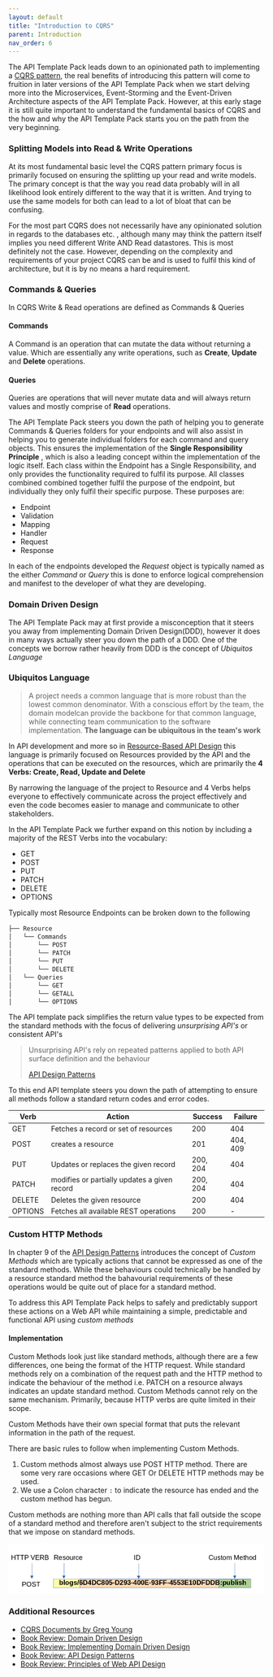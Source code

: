 ```yaml
---
layout: default
title: "Introduction to CQRS"
parent: Introduction
nav_order: 6
---
```


The API Template Pack leads down to an opinionated path to implementing a [CQRS pattern](https://garywoodfine.com/what-is-cqrs/ "What is CQRS - Gary Woodfine"), the real benefits of introducing this pattern will come to fruition in later versions of the API Template Pack when we start delving more into the Microservices, Event-Storming and the Event-Driven Architecture aspects of the API Template Pack. However, at this early stage it is still quite important to understand the fundamental basics of CQRS and the how and why the API Template Pack starts you on the path from the very beginning.

### Splitting Models into Read & Write Operations

At its most fundamental basic level the CQRS pattern primary focus is primarily focused on ensuring the splitting up your read and write models.  The primary concept is that the way you read data probably will in all likelihood look entirely different to the way that it is written. And trying to use the same models for both can lead to a lot of bloat that can be confusing. 

For the most part CQRS does not necessarily have any opinionated solution in regards to the databases etc. , although many may think the pattern itself implies you need different Write AND Read datastores.  This is most definitely not the case.  However, depending on the complexity and requirements of your project CQRS can be and is used to fulfil this kind of architecture, but it is by no means a hard requirement.

### Commands & Queries

In CQRS Write & Read operations are defined as  Commands & Queries

#### Commands

A Command is an operation that can mutate the data without returning a value. Which are essentially any write operations, such as **Create**, **Update** and **Delete** operations.

#### Queries

Queries are operations that will never mutate data and will always return values and mostly comprise of **Read** operations.


The API Template Pack steers you down the path of helping you to generate Commands & Queries folders for your endpoints and will also assist in helping you to generate individual folders for each command and query objects.  This ensures the implementation of the **Single Responsibility Principle** , which is also a leading concept within the implementation of the logic itself.  Each class within the Endpoint has a Single Responsibility, and only provides the functionality required to fulfil its purpose.  All classes combined combined together fulfil the purpose of the endpoint, but individually they only fulfil their specific purpose. These purposes are:

- Endpoint
- Validation
- Mapping
- Handler 
- Request 
- Response

In each of the endpoints developed the _Request_ object is typically named as the either *Command* or *Query* this is done to enforce logical comprehension and manifest to the developer of what they are developing.

### Domain Driven Design

The API Template Pack may at first provide a misconception that it steers you away from implementing Domain Driven Design(DDD), however it does in many ways actually steer you down the path of a DDD.  One of the concepts we borrow rather heavily from DDD is the concept of *Ubiquitos Language*

### Ubiquitos Language

> A project needs a common language that is more robust than the lowest common denominator. With a conscious effort by the team, the domain modelcan provide the backbone for that common language, while connecting team communication to the software implementation. **The language can be ubiquitous in the team's work**
> 

In API development and more so in [Resource-Based API Design](https://www.apitemplatepack.com/docs/introduction/resource-based-api/ "Resource-Based API - API Template Pack") this language is primarily focused on Resources provided by the API and the operations that can be executed on the resources, which are primarily the **4 Verbs: Create, Read, Update and Delete**

By narrowing the language of the project to Resource and 4 Verbs helps everyone to effectively communicate across the project effectively and even the code becomes easier to manage and communicate to other stakeholders.

In the API Template Pack we further expand on this notion by including a majority of the REST Verbs into the vocabulary:

* GET
* POST
* PUT
* PATCH
* DELETE
* OPTIONS

Typically most Resource Endpoints can be broken down to the following

```shell
├── Resource 
│   └── Commands
│       └── POST
│       └── PATCH
│       └── PUT
│       └── DELETE
│   └── Queries
│       └── GET
│       └── GETALL
│       └── OPTIONS
```

The API template pack simplifies the return value types to be expected from the standard methods with the focus of delivering _unsurprising API's_ or consistent API's

> Unsurprising API's rely on repeated patterns applied to both API surface definition and the behaviour
> 
> [API Design Patterns](https://amzn.to/3BM12ZV)

To this end API template steers you down the path of attempting to ensure all methods follow a standard return codes and error codes.

| Verb | Action | Success | Failure |
|--|--------|---------|---------|
| GET |  Fetches a record or set of resources       | 200     | 404     |
| POST |  creates a resource      |    201     |    404, 409     |
| PUT |  Updates or replaces the given record      |  200, 204      |   404      |
| PATCH  |  modifies or partially updates a given record     |  200, 204       |   404      |
| DELETE |  Deletes the given resource      |   200      |    404     |
| OPTIONS | Fetches all available REST operations | 200 | - |






### Custom HTTP Methods

In chapter 9 of the [API Design Patterns](https://amzn.to/3vMrVcC) introduces the concept of _Custom Methods_ which are typically actions that cannot be expressed as one of the standard methods. While these behaviours could technically be handled by a resource standard method the bahavourial requirements of these operations would be quite out of place for a standard method.

To address this API Template Pack helps to safely and predictably support these actions on a Web API while maintaining a simple, predictable and functional API using *custom methods*

#### Implementation 

Custom Methods look just like standard methods, although there are a few differences, one being the format of the HTTP request.  While standard methods rely on a combination of the request path and the HTTP method to indicate the behaviour of the method i.e. PATCH on a resource always indicates an update standard method.  Custom Methods cannot rely on the same mechanism. Primarily, because HTTP verbs are quite limited in their scope.

Custom Methods have their own special format that puts the relevant information in the path of the request.

There are basic rules to follow when implementing Custom Methods.

1. Custom methods almost always use POST HTTP method. There are some very rare occasions where GET Or DELETE HTTP methods may be used.
2. We use a Colon character `:` to indicate the resource has ended and the custom method has begun.

Custom methods are nothing more than API calls that fall outside the scope of a standard method and therefore aren't subject to the strict requirements that we impose on standard methods.

![HTTP Custom Method](../../assets/images/custom-method.png)




### Additional Resources

- [CQRS Documents by Greg Young](https://cqrs.files.wordpress.com/2010/11/cqrs_documents.pdf "CQRS Documents by Greg Young")
- [Book Review: Domain Driven Design](https://garywoodfine.com/book-review-domain-driven-design "Book Review: Domain Driven Design - Gary Woodfine")
- [Book Review: Implementing Domain Driven Design](https://garywoodfine.com/book-review-implementing-domain-driven-design "Book Review: Implementing Domain Driven Design - Gary Woodfine")
- [Book Review: API Design Patterns](https://garywoodfine.com/book-review-api-design-patterns/ "Book Review: API Design Patterns - Gary Woodfine")
- [Book Review: Principles of Web API Design](https://garywoodfine.com/book-review-principles-of-web-api-design/ "Book Review: Principles of Web API Design - Gary Woodfine")


